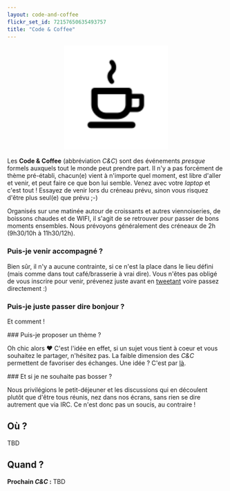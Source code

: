 ```yaml
---
layout: code-and-coffee
flickr_set_id: 72157650635493757
title: "Code & Coffee"
---
```


<center>
    <img src="/images/code-and-coffee.svg" alt="code-and-coffee" width="240px">
</center>

Les **Code & Coffee** (abbréviation _C&C_) sont des événements _presque_
formels auxquels tout le monde peut prendre part. Il n'y a pas forcément de
thème pré-établi, chacun(e) vient à n'importe quel moment, est libre d'aller et
venir, et peut faire ce que bon lui semble. Venez avec votre _laptop_ et c'est
tout ! Essayez de venir lors du créneau prévu, sinon vous risquez d'être plus
seul(e) que prévu ;-)

Organisés sur une matinée autour de croissants et autres viennoiseries, de
boissons chaudes et de WIFI, il s'agit de se retrouver pour passer de bons
moments ensembles. Nous prévoyons généralement des créneaux de 2h (9h30/10h à
11h30/12h).

### Puis-je venir accompagné ?

Bien sûr, il n'y a aucune contrainte, si ce n'est la place dans le lieu défini
(mais comme dans tout café/brasserie à vrai dire). Vous n'êtes pas obligé de
vous inscrire pour venir, prévenez juste avant en
[tweetant](https://twitter.com/clermontech) voire passez directement :)

### Puis-je juste passer dire bonjour ?

Et comment !

### Puis-je proposer un thème ?

Oh chic alors &hearts; C'est l'idée en effet, si un sujet vous tient à coeur
et vous souhaitez le partager, n'hésitez pas. La faible dimension des _C&C_
permettent de favoriser des échanges. Une idée ? C'est par [là](mailto:hello@clermontech.org).

### Et si je ne souhaite pas bosser ?

Nous privilégions le petit-déjeuner et les discussions qui en découlent plutôt
que d'être tous réunis, nez dans nos écrans, sans rien se dire autrement que
via IRC. Ce n'est donc pas un soucis, au contraire !

## Où ?

TBD

## Quand ?

**Prochain _C&C_ :** TBD
